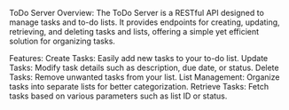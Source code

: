 ToDo Server
Overview:
The ToDo Server is a RESTful API designed to manage tasks and to-do lists. It provides endpoints for creating, updating, retrieving, and deleting tasks and lists, offering a simple yet efficient solution for organizing tasks.

Features:
Create Tasks: Easily add new tasks to your to-do list.
Update Tasks: Modify task details such as description, due date, or status.
Delete Tasks: Remove unwanted tasks from your list.
List Management: Organize tasks into separate lists for better categorization.
Retrieve Tasks: Fetch tasks based on various parameters such as list ID or status.
